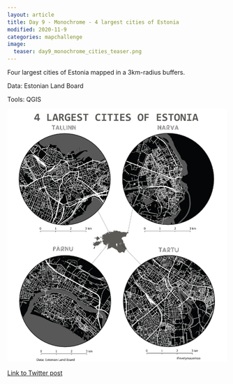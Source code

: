 ```yaml
---
layout: article
title: Day 9 - Monochrome - 4 largest cities of Estonia
modified: 2020-11-9
categories: mapchallenge
image:
  teaser: day9_monochrome_cities_teaser.png
---
```


Four largest cities of Estonia mapped in a 3km-radius buffers.

Data: Estonian Land Board

Tools: QGIS

![image of categories](../../images/day9_monochrome_cities.png)

[Link to Twitter post](https://twitter.com/evelynuuemaa/status/1325748948133421056)

